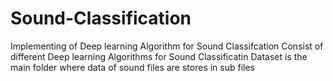 # Sound-Classification
Implementing of Deep learning Algorithm for Sound Classifcation
Consist of different Deep learning Algorithms for Sound Classificatin
 Dataset is the main folder where data of sound files are stores in sub files <br>
